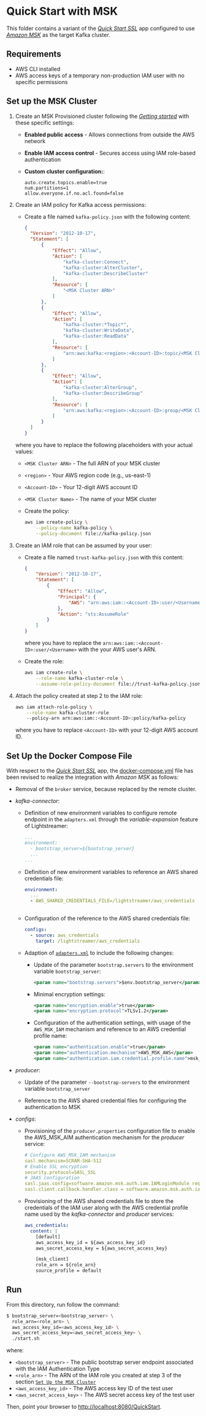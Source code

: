 # Quick Start with MSK

This folder contains a variant of the [_Quick Start SSL_](../../../quickstart-ssl/README.md#quick-start-ssl) app configured to use [_Amazon MSK_](https://aws.amazon.com/msk/) as the target Kafka cluster.

## Requirements

- AWS CLI installed
- AWS access keys of a temporary non-production IAM user with no specific permissions

## Set up the MSK Cluster

1. Create an MSK Provisioned cluster following the [_Getting started_](https://docs.aws.amazon.com/msk/latest/developerguide/getting-started.html) with these specific settings:

   - **Enabled public access** - Allows connections from outside the AWS network

   - **Enable IAM access control** - Secures access using IAM role-based authentication

   - **Custom cluster configuration:**:

     ```properties
     auto.create.topics.enable=true
     num.partitions=1
     allow.everyone.if.no.acl.found=false
     ```

2. Create an IAM policy for Kafka access permissions:

   - Create a file named `kafka-policy.json` with the following content:

     ```json
     {
       "Version": "2012-10-17",
       "Statement": [
           {
               "Effect": "Allow",
               "Action": [
                   "kafka-cluster:Connect",
                   "kafka-cluster:AlterCluster",
                   "kafka-cluster:DescribeCluster"
               ],
               "Resource": [
                   "<MSK Cluster ARN>"
               ]
           },
           {
               "Effect": "Allow",
               "Action": [
                   "kafka-cluster:*Topic*",
                   "kafka-cluster:WriteData",
                   "kafka-cluster:ReadData"
               ],
               "Resource": [
                   "arn:aws:kafka:<region>:<Account-ID>:topic/<MSK Cluster Name>/*"
               ]
           },
           {
               "Effect": "Allow",
               "Action": [
                   "kafka-cluster:AlterGroup",
                   "kafka-cluster:DescribeGroup"
               ],
               "Resource": [
                   "arn:aws:kafka:<region>:<Account-ID>:group/<MSK Cluster Name>/*"
               ]
           }
       ]
     }
     ```

    where you have to replace the following placeholders with your actual values:

    - `<MSK Cluster ARN>` - The full ARN of your MSK cluster
    - `<region>` - Your AWS region code (e.g., us-east-1)
    - `<Account-ID>` - Your 12-digit AWS account ID
    - `<MSK Cluster Name>` -  The name of your MSK cluster

   - Create the policy:

     ```sh
     aws iam create-policy \
         --policy-name kafka-policy \
         --policy-document file://kafka-policy.json
     ```

3. Create an IAM role that can be assumed by your user:

   - Create a file named `trust-kafka-policy.json` with this content:

     ```json
     {
         "Version": "2012-10-17",
         "Statement": [
             {
                 "Effect": "Allow",
                 "Principal": {
                     "AWS": "arn:aws:iam::<Account-ID>:user/<Username>"
                 },
                 "Action": "sts:AssumeRole"
             }
         ]
     }
     ```

     where you have to replace the `arn:aws:iam::<Account-ID>:user/<Username>` with the your AWS user's ARN.

   - Create the role:

     ```sh
     aws iam create-role \
         --role-name kafka-cluster-role \
         --assume-role-policy-document file://trust-kafka-policy.json
     ```

4. Attach the policy created at step 2 to the IAM role:

   ```sh
   aws iam attach-role-policy \
       --role-name kafka-cluster-role 
       --policy-arn arn:aws:iam::<Account-ID>:policy/kafka-policy
   ```

   where you have to replace `<Account-ID>` with your 12-digit AWS account ID.
   
## Set Up the Docker Compose File

With respect to the [_Quick Start SSL_](../../../quickstart-ssl/README.md#quick-start-ssl) app, the [docker-compose.yml](docker-compose.yml) file has been revised to realize the integration with _Amazon MSK_ as follows:

- Removal of the `broker` service, because replaced by the remote cluster.

- _kafka-connector_:

  - Definition of new environment variables to configure remote endpoint in the `adapters.xml` through the _variable-expansion_ feature of Lightstreamer:

    ```yaml
    ...
    environment:
      - bootstrap_server=${bootstrap_server}
      ...
    ...
    ```

  - Definition of new environment variables to reference an AWS shared credentials file:
  
    ```yaml
    environment:
      ...
      - AWS_SHARED_CREDENTIALS_FILE=/lightstreamer/aws_credentials
      
    ```

  - Configuration of the reference to the AWS shared credentials file:

    ```yaml
    configs:
      - source: aws_credentials
        target: /lightstreamer/aws_credentials
    ```

  - Adaption of [`adapters.xml`](./adapters.xml) to include the following changes:

    - Update of the parameter `bootstrap.servers` to the environment variable `bootstrap_server`:

      ```xml
      <param name="bootstrap.servers">$env.bootstrap_server</param>
      ```

    - Minimal encryption settings:

      ```xml
      <param name="encryption.enable">true</param>
      <param name="encryption.protocol">TLSv1.2</param>
      ```

    - Configuration of the authentication settings, with usage of the `AWS_MSK_IAM` mechanism and reference to an AWS credential profile name:

      ```xml
      <param name="authentication.enable">true</param>
      <param name="authentication.mechanism">AWS_MSK_AWS</param>
      <param name="authentication.iam.credential.profile.name">msk_client</param>
      ```

- _producer_:

   - Update of the parameter `--bootstrap-servers` to the environment variable `bootstrap_server`

   - Reference to the AWS shared credential files for configuring the authentication to MSK
  
- _configs_:

   - Provisioning of the `producer.properties` configuration file to enable the AWS_MSK_AIM authentication mechanism for the _producer_ service:
    
     ```yaml
     # Configure AWS_MSK_IAM mechanism
     sasl.mechanism=SCRAM-SHA-512
     # Enable SSL encryption
     security.protocol=SASL_SSL
     # JAAS configuration
     sasl.jaas.config=software.amazon.msk.auth.iam.IAMLoginModule required awsProfileName="msk_client";
     sasl.client.callback.handler.class = software.amazon.msk.auth.iam.IAMClientCallbackHandler
     ``` 

  - Provisioning of the AWS shared credentials file to store the credentials of the IAM user along with the AWS credential profile name used by the _kafka-connector_ and _producer_ services:

    ```yaml
    aws_credentials:
      content: |
        [default]
        aws_access_key_id = ${aws_access_key_id}
        aws_secret_access_key = ${aws_secret_access_key}

        [msk_client]
        role_arn = ${role_arn}
        source_profile = default
    ```

## Run

From this directory, run follow the command:

```sh
$ bootstrap_server=<bootstrap_server> \
  role_arn=<role_arn> \
  aws_access_key_id=<aws_access_key_id> \
  aws_secret_access_key=<aws_secret_access_key> \
  ./start.sh 
```

where:

- `<bootstrap_server>` - The public bootstrap server endpoint associated with the IAM Authentication Type
- `<role_arn>` - The ARN of the IAM role you created at step 3 of the section [`Set Up the MSK Cluster`](#set-up-the-msk-cluster)
- `<aws_access_key_id>` - The AWS access key ID of the test user
- `<aws_secret_access_key>` - The AWS secret access key of the test user

Then, point your browser to [http://localhost:8080/QuickStart](http://localhost:8080/QuickStart).
